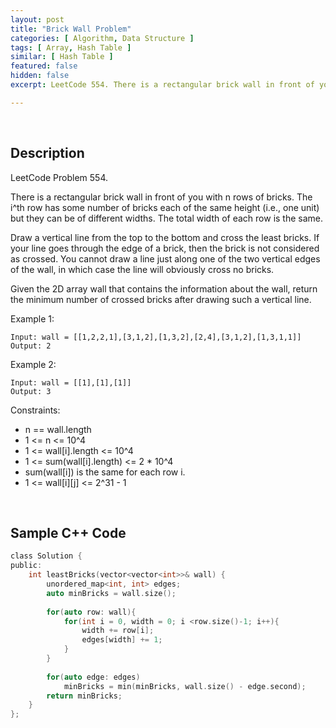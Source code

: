 ```yaml
---
layout: post
title: "Brick Wall Problem"
categories: [ Algorithm, Data Structure ]
tags: [ Array, Hash Table ]
similar: [ Hash Table ]
featured: false
hidden: false
excerpt: LeetCode 554. There is a rectangular brick wall in front of you with n rows of bricks. The i^th row has some number of bricks each of the same height (i.e., one unit) but they can be of different widths. The total width of each row is the same.

---
```


<br />

## Description

LeetCode Problem 554.

There is a rectangular brick wall in front of you with n rows of bricks. The i^th row has some number of bricks each of the same height (i.e., one unit) but they can be of different widths. The total width of each row is the same.

Draw a vertical line from the top to the bottom and cross the least bricks. If your line goes through the edge of a brick, then the brick is not considered as crossed. You cannot draw a line just along one of the two vertical edges of the wall, in which case the line will obviously cross no bricks.

Given the 2D array wall that contains the information about the wall, return the minimum number of crossed bricks after drawing such a vertical line.

Example 1: 
```
Input: wall = [[1,2,2,1],[3,1,2],[1,3,2],[2,4],[3,1,2],[1,3,1,1]]
Output: 2
```

Example 2:
```
Input: wall = [[1],[1],[1]]
Output: 3
```

Constraints:
* n == wall.length
* 1 <= n <= 10^4
* 1 <= wall[i].length <= 10^4
* 1 <= sum(wall[i].length) <= 2 * 10^4
* sum(wall[i]) is the same for each row i.
* 1 <= wall[i][j] <= 2^31 - 1

<br />

## Sample C++ Code


```c
class Solution {
public:
    int leastBricks(vector<vector<int>>& wall) {
        unordered_map<int, int> edges;
        auto minBricks = wall.size();
        
        for(auto row: wall){
            for(int i = 0, width = 0; i <row.size()-1; i++){
                width += row[i];
                edges[width] += 1;
            }
        }
        
        for(auto edge: edges) 
            minBricks = min(minBricks, wall.size() - edge.second);
        return minBricks;
    }
};
```


